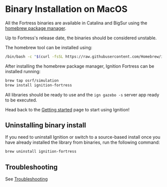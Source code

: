 # Binary Installation on MacOS

All the Fortress binaries are available in Catalina and BigSur using the
[homebrew package manager](https://brew.sh/).

Up to Fortress's release date, the binaries should be considered unstable.

The homebrew tool can be installed using:

```bash
/bin/bash -c "$(curl -fsSL https://raw.githubusercontent.com/Homebrew/install/master/install.sh)"
```

After installing the homebrew package manager, Ignition Fortress can be installed running:

```bash
brew tap osrf/simulation
brew install ignition-fortress
```

All libraries should be ready to use and the `ign gazebo -s` server app ready to be executed.

Head back to the [Getting started](/docs/all/getstarted)
page to start using Ignition!

## Uninstalling binary install

If you need to uninstall Ignition or switch to a source-based install once you
have already installed the library from binaries, run the following command:

```bash
brew uninstall ignition-fortress
```

## Troubleshooting

See [Troubleshooting](troubleshooting)
